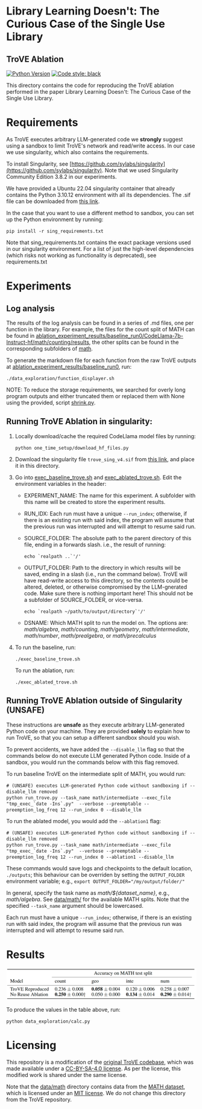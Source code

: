 # Library Learning Doesn't: The Curious Case of the Single Use Library
## TroVE Ablation


[![Python Version](https://img.shields.io/badge/Python-3.10.12-blue.svg)](https://github.com/wiio12/LEGO-Prover)
[![Code style: black](https://img.shields.io/badge/code%20style-black-000000.svg)](https://github.com/psf/black)

This directory contains the code for reproducing the TroVE ablation performed in the paper Library Learning Doesn't: The Curious Case of the Single Use Library.


# Requirements

As TroVE executes arbitrary LLM-generated code we **strongly** suggest using a sandbox to limit TroVE's network and read/write access. In our case we use singularity, which also contains the requirements. 

To install Singularity, see [https://github.com/sylabs/singularity](https://github.com/sylabs/singularity). Note that we used Singularity Community Edition 3.8.2 in our experiments.

We have provided a Ubuntu 22.04 singularity container that already contains the Python 3.10.12 environment with all its dependencies. The .sif file can be downloaded from [this link](https://drive.google.com/file/d/1wLgv7t9a30oT9I2XHwT7XAc-PsI9m7L-/view?usp=sharing).

In the case that you want to use a different method to sandbox, you can set up the Python environment by running:

```shell
pip install -r sing_requirements.txt
```

Note that sing_requirements.txt contains the exact package versions used in our singularity environment. For a list of just the high-level dependencies (which risks not working as functionality is deprecated), see requirements.txt

# Experiments

## Log analysis

The results of the log analysis can be found in a series of .md files, one per function in the library. For example, the files for the count split of MATH can be found in [ablation_experiment_results/baseline_run0/CodeLlama-7b-Instruct-hf/math/counting/results](ablation_experiment_results/baseline_run0/CodeLlama-7b-Instruct-hf/math/counting/results), the other splits can be found in the corresponding subfolders of [math](ablation_experiment_results/baseline_run0/CodeLlama-7b-Instruct-hf/math). 

To generate the markdown file for each function from the raw TroVE outputs at [ablation_experiment_results/baseline_run0](ablation_experiment_results/baseline_run0), run:

```shell
./data_exploration/function_displayer.sh
```

NOTE: To reduce the storage requirements, we searched for overly long program outputs and either truncated them or replaced them with None using the provided, script [shrink.py](ablation_experiment_results/shrink.py).

## Running TroVE Ablation in singularity:

1. Locally download/cache the required CodeLlama model files by running:
    ```shell
    python one_time_setup/download_hf_files.py
    ```

2. Download the singularity file `trove_sing_v4.sif` from [this link](https://drive.google.com/file/d/1wLgv7t9a30oT9I2XHwT7XAc-PsI9m7L-/view?usp=sharing), and place it in this directory.

2. Go into [exec_baseline_trove.sh](exec_baseline_trove.sh) and [exec_ablated_trove.sh](exec_ablated_trove.sh). Edit the environment variables in the header:
    - EXPERIMENT_NAME: The name for this experiment. A subfolder with this name will be created to store the experiment results.
    - RUN_IDX: Each run must have a unique `--run_index`; otherwise, if there is an existing run with said index, the program will assume that the previous run was interrupted and will attempt to resume said run.
    - SOURCE_FOLDER: The absolute path to the parent directory of this file, ending in a forwards slash. i.e., the result of running:
    
        ```shell
        echo `realpath ..`'/'
        ```
    - OUTPUT_FOLDER: Path to the directory in which results will be saved, ending in a slash (i.e., run the command below). TroVE will have read-write access to this directory, so the contents could be altered, deleted, or otherwise compromised by the LLM-gnerated code. Make sure there is nothing important here! This should not be a subfolder of SOURCE_FOLDER, or vice-versa.
        ```shell
        echo `realpath ~/path/to/output/directory`'/'
        ````
    - DSNAME: Which MATH split to run the model on. The options are: _math/algebra_, _math/counting_, _math/geometry_, _math/intermediate_, _math/number_, _math/prealgebra_, or _math/precalculus_

3. To run the baseline, run:

    ```shell
    ./exec_baseline_trove.sh
    ```

    To run the ablation, run:

    ```shell
    ./exec_ablated_trove.sh
    ```


## Running TroVE Ablation outside of Singularity (UNSAFE)

These instructions are **unsafe** as they execute arbitrary LLM-generated Python code on your machine. They are provided **solely** to explain how to run TroVE, so that you can setup a different sandbox should you wish. 

To prevent accidents, we have added the `--disable_llm` flag so that the commands below do not execute LLM generated Python code. Inside of a sandbox, you would run the commands below with this flag removed.

To run baseline TroVE on the intermediate split of MATH, you would run:

```shell
# (UNSAFE) executes LLM-generated Python code without sandboxing if --disable_llm removed
python run_trove.py --task_name math/intermediate --exec_file "tmp_exec_`date -Ins`.py"  --verbose --preemptable --preemption_log_freq 12 --run_index 0 --disable_llm
```

To run the ablated model, you would add the `--ablation1` flag:

```shell
# (UNSAFE) executes LLM-generated Python code without sandboxing if --disable_llm removed
python run_trove.py --task_name math/intermediate --exec_file "tmp_exec_`date -Ins`.py"  --verbose --preemptable --preemption_log_freq 12 --run_index 0 --ablation1 --disable_llm
```

These commands would save logs and checkpoints to the default location, `./outputs`; this behaviour can be overriden by setting the `OUTPUT_FOLDER` environment variable; e.g., `export OUTPUT_FOLDER="/my/output/folder/"`

In general, specify the task name as _math/${dataset_name}_, e.g., _math/algebra_. See [data/math/](data/math/) for the available MATH splits. Note that the specified `--task_name` argument should be lowercased.

Each run must have a unique `--run_index`; otherwise, if there is an existing run with said index, the program will assume that the previous run was interrupted and will attempt to resume said run.

# Results

![Table of TroVE average accuracies](ims/results.png)

To produce the values in the table above, run:

```shell
python data_exploration/calc.py
```

# Licensing 

This repository is a modification of the [original TroVE codebase](https://github.com/zorazrw/trove), which was made available under a [CC-BY-SA-4.0 license](https://github.com/zorazrw/trove/blob/c4d16b6a2e38020540db2a611fdea722da6b880c/LICENSE.md). As per the license, this modified work is shared under the same license.

Note that the [data/math](data/math) directory contains data from the [MATH dataset](https://github.com/hendrycks/math), which is licensed under an [MIT license](https://github.com/hendrycks/math/blob/357963a7f5501a6c1708cf3f3fb0cdf525642761/LICENSE). We do not change this directory from the TroVE repository.
